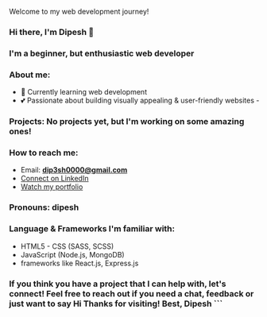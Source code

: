 Welcome to my web development journey! 
### Hi there, I'm Dipesh 🤠
### I'm a beginner, but enthusiastic web developer 
### About me: 
- 🌱 Currently learning web development 
- 💕 Passionate about building visually appealing & user-friendly websites -
### Projects: No projects yet, but I'm working on some amazing ones!
### How to reach me:
- Email: **dip3sh0000@gmail.com** 
- [Connect on LinkedIn](<https://www.linkedin.com/in/deepesh-gurung-63333633a/>)
- [Watch my portfolio](<https://youtu.be/D9gj8_ZdBt4>)
### Pronouns: dipesh
### Language & Frameworks I'm familiar with:
- HTML5 - CSS (SASS, SCSS)
- JavaScript (Node.js, MongoDB)
- frameworks like React.js, Express.js
### If you think you have a project that I can help with, let's connect! Feel free to reach out if you need a chat, feedback or just want to say Hi Thanks for visiting! Best, Dipesh ```

<!---
d3pesh/d3pesh is a ✨ special ✨ repository because its `README.md` (this file) appears on your GitHub profile.
You can click the Preview link to take a look at your changes.
--->
